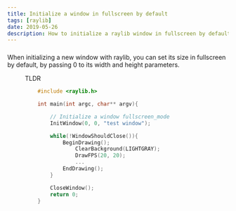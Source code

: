 ```yaml
---
title: Initialize a window in fullscreen by default
tags: [raylib]
date: 2019-05-26
description: How to initialize a raylib window in fullscreen by default?
---
```


###

<!-- {.-literate-style} -->

When initializing a new window with raylib, you can set its size in fullscreen by default, by passing 0 to
its width and height parameters.

<figure>
<figcaption class='-title'>TLDR</figcaption>

```c
	#include <raylib.h>

	int main(int argc, char** argv){

		// Initialize a window fullscreen_mode
		InitWindow(0, 0, "test window");

		while(!WindowShouldClose()){
			BeginDrawing();
				ClearBackground(LIGHTGRAY);
				DrawFPS(20, 20);
				...
			EndDrawing();
		}

		CloseWindow();
		return 0;
	}
```

</figure>